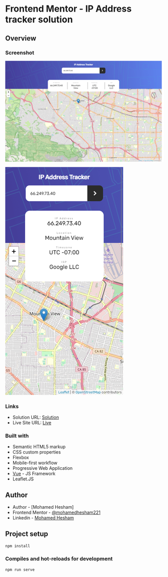 # Frontend Mentor - IP Address tracker solution

## Overview


### Screenshot

![](./screenshot1.png)

![](./screenshot2.png)



### Links

- Solution URL: [Solution](https://www.frontendmentor.io/solutions/vuejs-sLra6rJlm)
- Live Site URL: [Live](https://ip-address-tracker-vue.netlify.app/)


### Built with

- Semantic HTML5 markup
- CSS custom properties
- Flexbox
- Mobile-first workflow
- Progressive Web Application
- [Vue](https://vuejs.org/) - JS Framework
- Leaflet.JS

## Author

- Author - [Mohamed Hesham]
- Frontend Mentor - [@mohamedhesham221](https://www.frontendmentor.io/profile/yourusername)
- Linkedin - [Mohamed Hesham](https://www.linkedin.com/in/mohamed-hesham-b7611618a/)

## Project setup
```
npm install
```

### Compiles and hot-reloads for development
```
npm run serve
```
